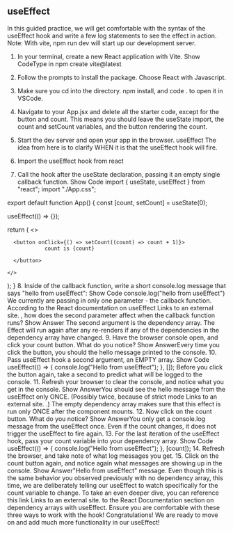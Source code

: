 ## useEffect

In this guided practice, we will get comfortable with the syntax of the useEffect hook and write a few log statements to see the effect in action.
Note: With vite, npm run dev will start up our development server.

1. In your terminal, create a new React application with Vite.
   Show CodeType in npm create vite@latest

2. Follow the prompts to install the package. Choose React with Javascript.
3. Make sure you cd into the directory. npm install, and code . to open it in VSCode.
4. Navigate to your App.jsx and delete all the starter code, except for the button and count. This means you should leave the useState import, the count and setCount variables, and the button rendering the count.
5. Start the dev server and open your app in the browser.
   useEffect
   The idea from here is to clarify WHEN it is that the useEffect hook will fire.
6. Import the useEffect hook from react
7. Call the hook after the useState declaration, passing it an empty single callback function.
   Show Code
   import { useState, useEffect } from "react";
   import "./App.css";

export default function App() {
const [count, setCount] = useState(0);

useEffect(() => {});

return (
<>

      <button onClick={() => setCount((count) => count + 1)}>
                count is {count}

      </button>

    </>

);
} 8. Inside of the callback function, write a short console.log message that says "hello from useEffect":
Show Code
console.log("hello from useEffect")
We currently are passing in only one parameter - the callback function. According to the React documentation on useEffect
Links to an external site.
, how does the second parameter affect when the callback function runs?
Show Answer
The second argument is the dependency array. The Effect will run again after any re-renders if any of the dependencies in the dependency array have changed. 9. Have the browser console open, and click your count button. What do you notice?
Show AnswerEvery time you click the button, you should the hello message printed to the console. 10. Pass useEffect hook a second argument, an EMPTY array.
Show Code
useEffect(() => {
console.log("Hello from useEffect");
}, []);
Before you click the button again, take a second to predict what will be logged to the console. 11. Refresh your browser to clear the console, and notice what you get in the console.
Show AnswerYou should see the hello message from the useEffect only ONCE. (Possibly twice, because of strict mode
Links to an external site.
.) The empty dependency array makes sure that this effect is run only ONCE after the component mounts. 12. Now click on the count button. What do you notice?
Show AnswerYou only get a console.log message from the useEffect once. Even if the count changes, it does not trigger the useEffect to fire again. 13. For the last iteration of the useEffect hook, pass your count variable into your dependency array.
Show Code
useEffect(() => {
console.log("Hello from useEffect");
}, [count]); 14. Refresh the browser, and take note of what log messages you get. 15. Click on the count button again, and notice again what messages are showing up in the console.
Show Answer"Hello from useEffect" message.
Even though this is the same behavior you observed previously with no dependency array, this time, we are deliberately telling our useEffect to watch specifically for the count variable to change.
To take an even deeper dive, you can reference this link
Links to an external site.
to the React Documentation section on dependency arrays with useEffect.
Ensure you are comfortable with these three ways to work with the hook!
Congratulations! We are ready to move on and add much more functionality in our useEffect!
